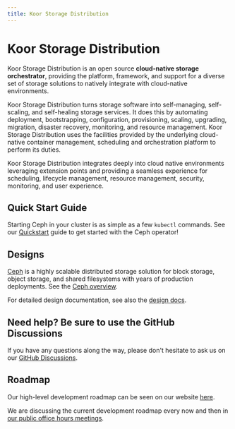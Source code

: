 ```yaml
---
title: Koor Storage Distribution
---
```


# Koor Storage Distribution

Koor Storage Distribution is an open source **cloud-native storage orchestrator**, providing the platform, framework, and support for a diverse set of storage solutions to natively integrate with cloud-native environments.

Koor Storage Distribution turns storage software into self-managing, self-scaling, and self-healing storage services. It does this by automating deployment, bootstrapping, configuration, provisioning, scaling, upgrading, migration, disaster recovery, monitoring, and resource management. Koor Storage Distribution uses the facilities provided by the underlying cloud-native container management, scheduling and orchestration platform to perform its duties.

Koor Storage Distribution integrates deeply into cloud native environments leveraging extension points and providing a seamless experience for scheduling, lifecycle management, resource management, security, monitoring, and user experience.

## Quick Start Guide

Starting Ceph in your cluster is as simple as a few `kubectl` commands.
See our [Quickstart](quickstart.md) guide to get started with the Ceph operator!

## Designs

[Ceph](https://docs.ceph.com/en/latest/) is a highly scalable distributed storage solution for block storage, object storage, and shared filesystems with years of production deployments. See the [Ceph overview](storage-architecture.md).

For detailed design documentation, see also the [design docs](https://github.com/koor-tech/koor/tree/master/design).

## Need help? Be sure to use the GitHub Discussions

If you have any questions along the way, please don't hesitate to ask us on our [GitHub Discussions](https://github.com/koor-tech/koor/discussions).

## Roadmap

Our high-level development roadmap can be seen on our website [here](https://koor.tech/development-roadmap/).

We are discussing the current development roadmap every now and then in [our public office hours meetings](https://github.com/koor-tech/koor#office-hours).
